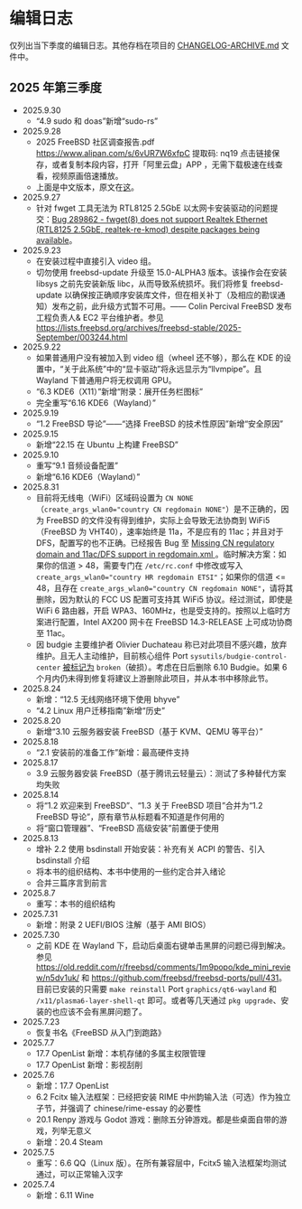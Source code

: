 # 编辑日志

仅列出当下季度的编辑日志。其他存档在项目的 [CHANGELOG-ARCHIVE.md](https://docs.bsdcn.org/CHANGELOG-ARCHIVE) 文件中。

## 2025 年第三季度

- 2025.9.30
  - “4.9 sudo 和 doas”新增“sudo-rs”
- 2025.9.28
  - 2025 FreeBSD 社区调查报告.pdf https://www.alipan.com/s/6vUR7W6xfpC 提取码: nq19 点击链接保存，或者复制本段内容，打开「阿里云盘」APP ，无需下载极速在线查看，视频原画倍速播放。
  - 上面是中文版本，原文在[这](https://freebsdfoundation.org/wp-content/uploads/2025/09/FreeBSD-2025-Community-Survey-Report-Final.pdf)。
- 2025.9.27
  - 针对 fwget 工具无法为 RTL8125 2.5GbE 以太网卡安装驱动的问题提交：[Bug 289862 - fwget(8) does not support Realtek Ethernet (RTL8125 2.5GbE, realtek-re-kmod) despite packages being available](https://bugs.freebsd.org/bugzilla/show_bug.cgi?id=289862)。
- 2025.9.23
  - 在安装过程中直接引入 video 组。
  - 切勿使用 freebsd-update 升级至 15.0-ALPHA3 版本。该操作会在安装 libsys 之前先安装新版 libc，从而导致系统损坏。我们将修复 freebsd-update 以确保按正确顺序安装库文件，但在相关补丁（及相应的勘误通知）发布之前，此升级方式暂不可用。—— Colin Percival FreeBSD 发布工程负责人& EC2 平台维护者。参见 <https://lists.freebsd.org/archives/freebsd-stable/2025-September/003244.html>
- 2025.9.22
  - 如果普通用户没有被加入到 video 组（wheel 还不够），那么在 KDE 的设置中，“关于此系统”中的“显卡驱动”将永远显示为“llvmpipe”。且 Wayland 下普通用户将无权调用 GPU。
  - “6.3 KDE6（X11）”新增“附录：展开任务栏图标”
  - 完全重写“6.16 KDE6（Wayland）”
- 2025.9.19
  - “1.2 FreeBSD 导论”——“选择 FreeBSD 的技术性原因”新增“安全原因”
- 2025.9.15
  - 新增“22.15 在 Ubuntu 上构建 FreeBSD” 
- 2025.9.10
  - 重写“9.1 音频设备配置”
  - 新增“6.16 KDE6（Wayland）”
- 2025.8.31
  - 目前将无线电（WiFi）区域码设置为 `CN NONE`（`create_args_wlan0="country CN regdomain NONE"`）是不正确的，因为 FreeBSD 的文件没有得到维护，实际上会导致无法协商到 WiFi5（FreeBSD 为 VHT40），速率始终是 11a，不是应有的 11ac；并且对于 DFS，配置写的也不正确。已经报告 Bug 至 [Missing CN regulatory domain and 11ac/DFS support in regdomain.xml ](https://bugs.freebsd.org/bugzilla/show_bug.cgi?id=289202)。临时解决方案：如果你的信道 > 48，需要专门在 `/etc/rc.conf` 中修改或写入 `create_args_wlan0="country HR regdomain ETSI"`；如果你的信道 <= 48，且存在 `create_args_wlan0="country CN regdomain NONE"`，请将其删除，因为默认的 FCC US 配置可支持其 WiFi5 协议。经过测试，即使是 WiFi 6 路由器，开启 WPA3、160MHz，也是受支持的。按照以上临时方案进行配置，Intel AX200 网卡在 FreeBSD 14.3-RELEASE 上可成功协商至 11ac。
  - 因 budgie 主要维护者 Olivier Duchateau 称已对此项目不感兴趣，放弃维护。且无人主动维护，目前核心组件 Port `sysutils/budgie-control-center` [被标记为](https://www.freshports.org/sysutils/budgie-control-center/) `broken`（破损）。考虑在日后删除 6.10 Budgie。如果 6 个月内仍未得到修复将建议上游删除此项目，并从本书中移除此节。
- 2025.8.24
  - 新增：“12.5 无线网络环境下使用 bhyve”
  - “4.2 Linux 用户迁移指南”新增“历史”
- 2025.8.20
  - 新增“3.10 云服务器安装 FreeBSD（基于 KVM、QEMU 等平台）”
- 2025.8.18
  - “2.1 安装前的准备工作”新增：最高硬件支持
- 2025.8.17
  - 3.9 云服务器安装 FreeBSD（基于腾讯云轻量云）：测试了多种替代方案均失败
- 2025.8.14
  - 将“1.2 欢迎来到 FreeBSD”、“1.3 关于 FreeBSD 项目”合并为“1.2 FreeBSD 导论”，原有章节从标题看不知道是作何用的
  - 将“窗口管理器”、“FreeBSD 高级安装”前置便于使用
- 2025.8.13
  - 增补 2.2 使用 bsdinstall 开始安装：补充有关 ACPI 的警告、引入 bsdinstall 介绍
  - 将本书的组织结构、本书中使用的一些约定合并入绪论
  - 合并三篇序言到前言
- 2025.8.7
  - 重写：本书的组织结构
- 2025.7.31
  - 新增：附录 2 UEFI/BIOS 注解（基于 AMI BIOS）
- 2025.7.30
  - 之前 KDE 在 Wayland 下，启动后桌面右键单击黑屏的问题已得到解决。参见 <https://old.reddit.com/r/freebsd/comments/1m9popo/kde_mini_review/n5dv1uk/> 和 <https://github.com/freebsd/freebsd-ports/pull/431>。目前已安装的只需要 `make reinstall` Port `graphics/qt6-wayland` 和 `/x11/plasma6-layer-shell-qt` 即可。或者等几天通过 `pkg upgrade`、安装的也应该不会有黑屏问题了。
- 2025.7.23
  - 恢复书名《FreeBSD 从入门到跑路》
- 2025.7.7
  - 17.7 OpenList 新增：本机存储的多属主权限管理
  - 17.7 OpenList 新增：影视刮削
- 2025.7.6
  - 新增：17.7 OpenList
  - 6.2 Fcitx 输入法框架：已经把安装 RIME 中州韵输入法（可选）作为独立子节，并强调了 chinese/rime-essay 的必要性
  - 20.1 Renpy 游戏与 Godot 游戏：删除五分钟游戏。都是些桌面自带的游戏，列举无意义
  - 新增：20.4 Steam
- 2025.7.5
  - 重写：6.6 QQ（Linux 版）。在所有兼容层中，Fcitx5 输入法框架均测试通过，可以正常输入汉字
- 2025.7.4
  - 新增：6.11 Wine
